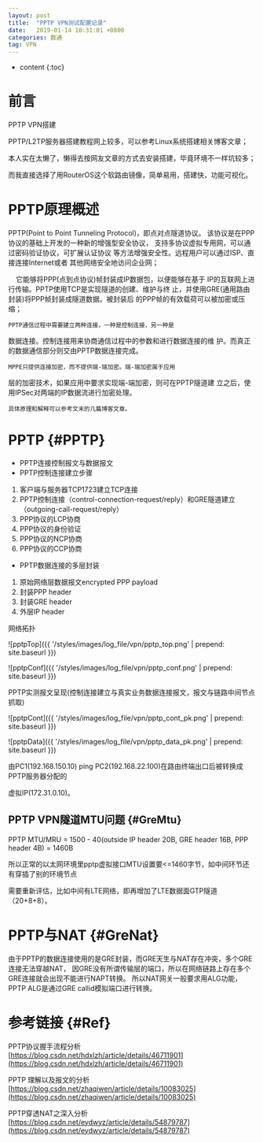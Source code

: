 ```yaml
---
layout: post
title:  "PPTP VPN测试配置记录"
date:   2019-01-14 10:31:01 +0800
categories: 数通
tag: VPN
---
```


* content
{:toc}


前言
====================================
PPTP VPN搭建

PPTP/L2TP服务器搭建教程网上较多，可以参考Linux系统搭建相关博客文章；

本人实在太懒了，懒得去按网友文章的方式去安装搭建，毕竟环境不一样坑较多；

而我直接选择了用RouterOS这个软路由镜像，简单易用，搭建快，功能可视化。

PPTP原理概述
====================================
PPTP(Point to Point Tunneling Protocol)，即点对点隧道协议。
该协议是在PPP协议的基础上开发的一种新的增强型安全协议，
支持多协议虚拟专用网，可以通过密码验证协议，可扩展认证协议
等方法增强安全性。远程用户可以通过ISP、直接连接Internet或者
其他网络安全地访问企业网；

    它能够将PPP(点到点协议)帧封装成IP数据包，以便能够在基于
IP的互联网上进行传输。PPTP使用TCP是实现隧道的创建、维护与终
止，并使用GRE(通用路由封装)将PPP帧封装成隧道数据。被封装后
的PPP帧的有效载荷可以被加密或压缩；

    PPTP通信过程中需要建立两种连接，一种是控制连接，另一种是
数据连接。控制连接用来协商通信过程中的参数和进行数据连接的维
护。而真正的数据通信部分则交由PPTP数据连接完成。

    MPPE只提供连接加密，而不提供端-端加密。端-端加密属于应用
层的加密技术，如果应用中要求实现端-端加密，则可在PPTP隧道建
立之后，使用IPSec对两端的IP数据流进行加密处理。

    具体原理和解释可以参考文末的几篇博客文章。

PPTP                                                    {#PPTP}
====================================
+ PPTP连接控制报文与数据报文
+ PPTP控制连接建立步骤
1. 客户端与服务器TCP1723建立TCP连接
2. PPTP控制连接（control-connection-request/reply）和GRE隧道建立（outgoing-call-request/reply）
3. PPP协议的LCP协商
4. PPP协议的身份验证
5. PPP协议的NCP协商
6. PPP协议的CCP协商
+ PPTP数据连接的多层封装
1. 原始网络层数据报文encrypted PPP payload
2. 封装PPP header
3. 封装GRE header
4. 外层IP header

网络拓扑

![pptpTop]({{ '/styles/images/log_file/vpn/pptp_top.png' | prepend: site.baseurl  }})

![pptpConf]({{ '/styles/images/log_file/vpn/pptp_conf.png' | prepend: site.baseurl  }})

PPTP实测报文呈现(控制连接建立与真实业务数据连接报文，报文与链路中间节点抓取)

![pptpCont]({{ '/styles/images/log_file/vpn/pptp_cont_pk.png' | prepend: site.baseurl  }})

![pptpData]({{ '/styles/images/log_file/vpn/pptp_data_pk.png' | prepend: site.baseurl  }})

由PC1(192.168.150.10) ping PC2(192.168.22.100)在路由终端出口后被转换成PPTP服务器分配的

虚拟IP(172.31.0.10)。

PPTP VPN隧道MTU问题                                                    {#GreMtu}
------------------------------------

PPTP MTU/MRU = 1500 - 40(outside IP header 20B, GRE header 16B, PPP header 4B) = 1460B

所以正常的以太网环境里pptp虚拟接口MTU设置要<=1460字节，如中间环节还有穿插了别的环境节点

需要重新评估，比如中间有LTE网络，即再增加了LTE数据面GTP隧道（20+8+8）。

PPTP与NAT                                                    {#GreNat}
====================================
由于PPTP的数据连接使用的是GRE封装，而GRE天生与NAT存在冲突，多个GRE连接无法穿越NAT，
因GRE没有所谓传输层的端口，所以在网络链路上存在多个GRE连接就会出现不能进行NAPT转换。
所以NAT网关一般要求用ALG功能，PPTP ALG是通过GRE callid模拟端口进行转换。

参考链接                                                    {#Ref}
====================================
PPTP协议握手流程分析[https://blog.csdn.net/hdxlzh/article/details/46711901](https://blog.csdn.net/hdxlzh/article/details/46711901)

PPTP 理解以及报文的分析[https://blog.csdn.net/zhaqiwen/article/details/10083025](https://blog.csdn.net/zhaqiwen/article/details/10083025)

PPTP穿透NAT之深入分析[https://blog.csdn.net/eydwyz/article/details/54879787](https://blog.csdn.net/eydwyz/article/details/54879787)
